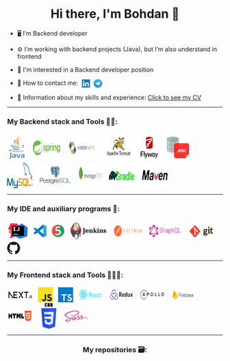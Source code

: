 <h1 align="center">Hi there, I'm Bohdan 👋</h1>

- 🖥️ I’m Backend developer
- ⚙️ I’m working with backend projects (Java), but I’m also understand in frontend 
- 👯 I'm interested in a Backend developer position

- 📧 How to contact me:&nbsp;&nbsp;<a target="_blank" rel="noopener noreferrer" href="https://www.linkedin.com/in/bohdan-orlovskiy/"><img align="center" src="icons-svg/contacts/linkedIn.svg" alt="bohdan-orlovskiy" height="20" width="20" /></a>&nbsp;&nbsp;<a target="_blank" rel="noopener noreferrer" href="https://www.t.me/Bogdan_info"><img align="center" src="icons-svg/contacts/telegram.svg" alt="bohdan-orlovskiy" height="20" width="20" /></a>
- 📄 Information about my skills and experience: <a target="blank" rel="noopener noreferrer" href="https://portfolio-bohdan100.vercel.app/">Сlick to see my CV</a>
---
<h3 align="left">My Backend stack and Tools 👨‍💻:</h3>

<p align="left">
 <!-- Java -->
  <a target="_blank" rel="noopener noreferrer" href="https://docs.oracle.com/en/java/">
    <img align="center" alt="Java" src="icons-svg/backend/java-vertical.svg" height="60" width="45"/></a>&nbsp;&nbsp;
  <!-- Spring Boot -->
  <a target="_blank" rel="noopener noreferrer" href="https://docs.spring.io/spring-boot/index.html">
    <img align="center" alt="Spring Boot" src="icons-svg/backend/springio-title.svg" height="55" width="70"/></a>&nbsp;&nbsp;
  <!-- Hibernate -->
  <a target="_blank" rel="noopener noreferrer" href="https://hibernate.org">
    <img align="center" alt="Hibernate" src="icons-svg/backend/hibernate-title.svg" height="55" width="70"/></a>&nbsp;&nbsp;
  <!-- Tomcat, Servlets -->
  <a target="_blank" rel="noopener noreferrer" href="http://tomcat.apache.org/">
    <img align="center" alt="Apache Tomcat" src="icons-svg/backend/tomcat-title.svg" height="60" width="80"/></a>&nbsp;&nbsp;
  <!-- Flyway -->
  <a target="_blank" rel="noopener noreferrer" href="https://documentation.red-gate.com/flyway">
    <img align="center" alt="Flyway" src="icons-svg/backend/flyway-icon.svg" height="50" width="40"/></a>&nbsp;&nbsp;
  <!-- JDBC -->
  <a target="_blank" rel="noopener noreferrer" href="https://docs.oracle.com/javase/8/docs/technotes/guides/jdbc/">
    <img align="center" alt="JDBC" src="icons-svg/backend/jdbc.png" height="70" width="70"/></a>&nbsp;&nbsp;
  <!-- MySQL -->
  <a target="_blank" rel="noopener noreferrer" href="https://dev.mysql.com/doc/">
    <img align="center" alt="MySQL" src="icons-svg/backend/mysql-official-title.svg" height="60" width="60"/></a>&nbsp;&nbsp;
  <!-- PostgreSQL -->
  <a target="_blank" rel="noopener noreferrer" href="https://www.postgresql.org">
    <img align="center" alt="PostgreSQL" src="icons-svg/backend/postgresql-vertical.svg" height="50" width="80"/></a>&nbsp;&nbsp;
  <!-- MongoDB -->
  <a target="_blank" rel="noopener noreferrer" href="https://www.mongodb.com/">
    <img align="center" alt="MongoDB" src="icons-svg/backend/mongodb-title.svg" height="50" width="60"/></a>&nbsp;&nbsp;
  <!-- Gradle -->
  <a target="_blank" rel="noopener noreferrer" href="https://gradle.org">
    <img align="center" alt="Gradle" src="icons-svg/backend/gradle-title.svg" height="55" width="65"/></a>&nbsp;&nbsp;
  <!-- Maven -->
  <a target="_blank" rel="noopener noreferrer" href="https://maven.apache.org">
    <img align="center" alt="Maven" src="icons-svg/backend/maven-title.svg" height="55" width="65"/></a>&nbsp;&nbsp;
</p>

---
<h3 align="left">My IDE and auxiliary programs 🔧:</h3>
<p align="left">
  <!-- IntelliJ IDEA -->
  <a target="_blank" rel="noopener noreferrer" href="https://www.jetbrains.com/idea/">
    <img align="center" alt="IntelliJ IDEA" src="icons-svg/additional-programs-ide/IntelliJ IDEA.svg" height="40" width="50"/></a>&nbsp;&nbsp;
  <!-- VS Code -->
  <a target="_blank" rel="noopener noreferrer" href="https://code.visualstudio.com/">
    <img align="center" alt="Visual Studio Code" src="icons-svg/additional-programs-ide/VS Code.svg" height="30" width="30"/></a>&nbsp;&nbsp;
  <!-- JUnit -->
  <a target="_blank" rel="noopener noreferrer" href="https://junit.org/junit5/">
    <img align="center" alt="JUnit" src="icons-svg/additional-programs-ide/JUnit.svg" height="30" width="30"/></a>&nbsp;&nbsp;
  <!-- Jenkins, CI/CD -->
  <a target="_blank" rel="noopener noreferrer" href="https://www.jenkins.io/doc/">
    <img align="center" alt="Jenkins" src="icons-svg/additional-programs-ide/jenkins-title.svg" height="50" width="90"/></a>&nbsp;&nbsp;
  <!-- Postman -->
  <a target="_blank" rel="noopener noreferrer" href="https://learning.postman.com/docs/introduction/overview/">
    <img align="center" alt="Postman" src="icons-svg/additional-programs-ide/postman-title.svg" height="50" width="70"></a>&nbsp;&nbsp;
  <!-- GraphQL -->
  <a target="_blank" rel="noopener noreferrer" href="https://graphql.org">
    <img align="center" alt="GraphQL" src="icons-svg/additional-programs-ide/graphql-title.svg" height="50" width="80"/></a>&nbsp;&nbsp;
  <!-- Git -->
  <a target="_blank" rel="noopener noreferrer" href="https://git-scm.com/doc">
    <img align="center" alt="Git" src="icons-svg/additional-programs-ide/git-title.svg" height="40" width="70"/></a>&nbsp;&nbsp;
  <!-- GitHub -->
  <a target="_blank" rel="noopener noreferrer" href="https://github.com">
    <img align="center" alt="GitHub" src="https://raw.githubusercontent.com/github/explore/78df643247d429f6cc873026c0622819ad797942/topics/github/github.png" height="30" width="30"/></a>&nbsp;&nbsp;
</p>

---

<h3 align="left">My Frontend stack and Tools 👨🏻‍💻:</h3> 

<p align="left">
  <!-- Next.js -->
  <a target="_blank" rel="noopener noreferrer" href="https://nextjs.org/docs">
    <img align="center" alt="Next.js" src="icons-svg/frontend/nextjs-title.svg" height="40" width="60"></a>&nbsp;&nbsp;
  <!-- JavaScript --> 
  <a target="_blank" rel="noopener noreferrer" href="https://developer.mozilla.org/en-US/docs/Web/JavaScript">
    <img align="center" alt="JavaScript" src="icons-svg/frontend/javascript-icon.svg" height="35" width="35"/></a>&nbsp;&nbsp;
  <!-- TypeScript -->
  <a target="_blank" rel="noopener noreferrer" href="https://www.typescriptlang.org/">
    <img align="center" alt="TypeScript" src="icons-svg/frontend/typescriptlang-icon.svg" height="35" width="35"/></a>&nbsp;&nbsp;
  <!-- React -->
  <a target="_blank" rel="noopener noreferrer" href="https://reactjs.org/">
    <img align="center" alt="React" src="icons-svg/frontend/reactjs-title.svg" height="40" width="60"/></a>&nbsp;&nbsp;
 <!-- Redux -->
  <a target="_blank" rel="noopener noreferrer" href="https://redux.js.org">
    <img align="center" src="icons-svg/frontend/redux-title.svg" alt="Redux" height="40" width="60"/></a>&nbsp;&nbsp;
  <!-- Apollo Client GraphQL -->
  <a target="_blank" rel="noopener noreferrer" href="https://graphql.org">
    <img align="center" alt="Apollo GraphQL" src="icons-svg/frontend/apollographql-title.svg" height="40" width="60"/></a>&nbsp;&nbsp;
  <!-- Firebase -->
  <a target="_blank" rel="noopener noreferrer" href="https://firebase.google.com/">
    <img align="center" alt="Firebase" src="icons-svg/frontend/firebase-title.svg" height="40" width="60"/></a>&nbsp;&nbsp;
  <!-- HTML5 -->
  <a target="_blank" rel="noopener noreferrer" href="https://developer.mozilla.org/en-US/docs/Web/HTML">
    <img align="center" alt="HTML5" src="icons-svg/frontend/html5-title.svg" height="40" width="60"/></a>&nbsp;&nbsp;
  <!-- CSS3 -->
  <a target="_blank" rel="noopener noreferrer" href="https://developer.mozilla.org/en-US/docs/Web/CSS">
    <img align="center" alt="CSS3" src="icons-svg/frontend/css-title-vertical.svg" height="60" width="50"/></a>&nbsp;&nbsp;
  <!-- Sass -->
  <a target="_blank" rel="noopener noreferrer" href="https://sass-lang.com/documentation/">
    <img align="center" alt="Sass" src="icons-svg/frontend/sass-icon.svg" height="35" width="55"/></a>&nbsp;&nbsp;
</p>

---

<!-- <h3 align="left">My Statistics 📉:</h3>
<div>
<p><img align="left" src="https://github-readme-stats.vercel.app/api/top-langs?username=bohdan100&show_icons=true&locale=en&layout=compact" alt="bohdan100" /></p>

<p>&nbsp;<img align="center" src="https://github-readme-stats.vercel.app/api?username=bohdan100&show_icons=true&locale=en" alt="bohdan100" /></p>
</div> -->

<h3 align="center">My repositories 🗃️:</h3>


